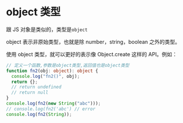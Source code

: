 # object 类型

跟 JS 对象是类似的，类型是`object`

object 表示非原始类型，也就是除 number，string，boolean 之外的类型。

使用 object 类型，就可以更好的表示像 Object.create 这样的 API。例如：

```ts
// 定义一个函数,参数是object类型,返回值也是object类型
function fn2(obj: object): object {
  console.log("fn2()", obj);
  return {};
  // return undefined
  // return null
}
console.log(fn2(new String("abc")));
// console.log(fn2('abc') // error
console.log(fn2(String));
```
